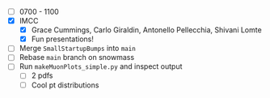 - [ ] 0700 - 1100
- [x] IMCC
  - [x] Grace Cummings, Carlo Giraldin, Antonello Pellecchia, Shivani Lomte
  - [x] Fun presentations!
- [ ] Merge `SmallStartupBumps` into `main`
- [ ] Rebase `main` branch on snowmass
- [ ] Run `makeMuonPlots_simple.py` and inspect output
  - [ ] 2 pdfs
  - [ ] Cool pt distributions
